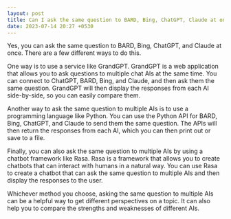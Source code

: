 ```yaml
---
layout: post
title: Can I ask the same question to BARD, Bing, ChatGPT, Claude at once ?
date: 2023-07-14 20:27 +0530
---
```

Yes, you can ask the same question to BARD, Bing, ChatGPT, and Claude at once. There are a few different ways to do this.

One way is to use a service like GrandGPT. GrandGPT is a web application that allows you to ask questions to multiple chat AIs at the same time. You can connect to ChatGPT, BARD, Bing, and Claude, and then ask them the same question. GrandGPT will then display the responses from each AI side-by-side, so you can easily compare them.

Another way to ask the same question to multiple AIs is to use a programming language like Python. You can use the Python API for BARD, Bing, ChatGPT, and Claude to send them the same question. The APIs will then return the responses from each AI, which you can then print out or save to a file.

Finally, you can also ask the same question to multiple AIs by using a chatbot framework like Rasa. Rasa is a framework that allows you to create chatbots that can interact with humans in a natural way. You can use Rasa to create a chatbot that can ask the same question to multiple AIs and then display the responses to the user.

Whichever method you choose, asking the same question to multiple AIs can be a helpful way to get different perspectives on a topic. It can also help you to compare the strengths and weaknesses of different AIs.